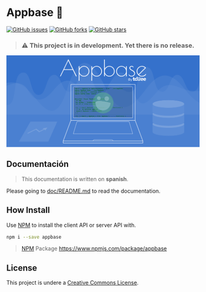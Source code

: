 # Appbase :rocket:

[![GitHub issues](https://img.shields.io/github/issues/tdoee/appbase.svg)](https://github.com/tdoee/appbase/issues)
[![GitHub forks](https://img.shields.io/github/forks/tdoee/appbase.svg)](https://github.com/tdoee/appbase/network)
[![GitHub stars](https://img.shields.io/github/stars/tdoee/appbase.svg)](https://github.com/tdoee/appbase/stargazers)

> ### :warning: This project is in development. Yet there is no release. 

![Appbase Background by tdoee][]

## Documentación
> This documentation is written on **spanish**.

Please going to [doc/README.md](doc/README.md) to read the documentation.

## How Install
Use [NPM] to install the client API or server API with.

```bash
npm i --save appbase
```
> [NPM] Package <https://www.npmjs.com/package/appbase>

## License
This project is undere a [Creative Commons License].


[Appbase Background by tdoee]: doc/assets/Appbase%20Background.png "Appbase by tdoee"
[NPM]: https://www.npmjs.com/
[Creative Commons License]: ./LICENSE
[LICENSE]: ./LICENSE

